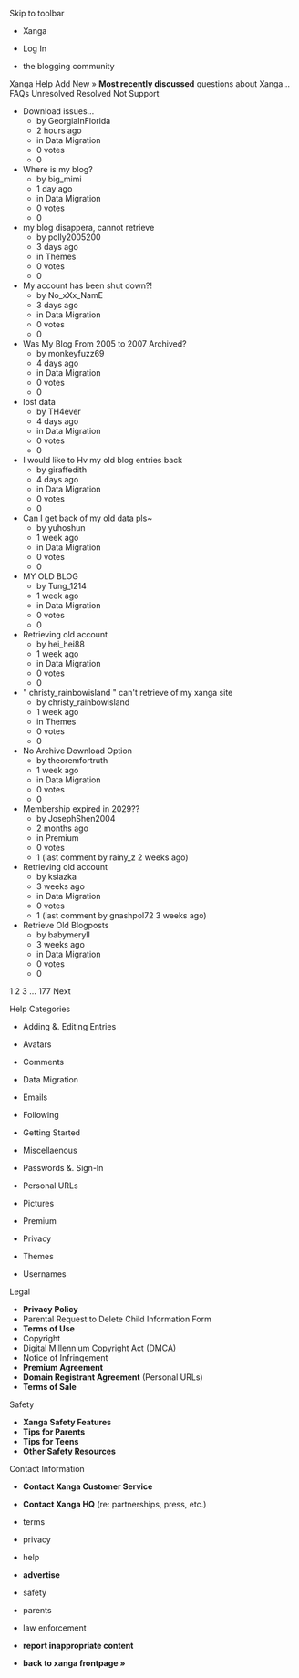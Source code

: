 Skip to toolbar

*   Xanga

*   Log In

*   the blogging community

Xanga Help Add New » **Most recently discussed** questions about Xanga… FAQs Unresolved Resolved Not Support

*   Download issues...
    *   by GeorgiaInFlorida
    *   2 hours ago
    *   in Data Migration
    *   0 votes
    *   0
*   Where is my blog?
    *   by big\_mimi
    *   1 day ago
    *   in Data Migration
    *   0 votes
    *   0
*   my blog disappera, cannot retrieve
    *   by polly2005200
    *   3 days ago
    *   in Themes
    *   0 votes
    *   0
*   My account has been shut down?!
    *   by No\_xXx\_NamE
    *   3 days ago
    *   in Data Migration
    *   0 votes
    *   0
*   Was My Blog From 2005 to 2007 Archived?
    *   by monkeyfuzz69
    *   4 days ago
    *   in Data Migration
    *   0 votes
    *   0
*   lost data
    *   by TH4ever
    *   4 days ago
    *   in Data Migration
    *   0 votes
    *   0
*   I would like to Hv my old blog entries back
    *   by giraffedith
    *   4 days ago
    *   in Data Migration
    *   0 votes
    *   0
*   Can I get back of my old data pls~
    *   by yuhoshun
    *   1 week ago
    *   in Data Migration
    *   0 votes
    *   0
*   MY OLD BLOG
    *   by Tung\_1214
    *   1 week ago
    *   in Data Migration
    *   0 votes
    *   0
*   Retrieving old account
    *   by hei\_hei88
    *   1 week ago
    *   in Data Migration
    *   0 votes
    *   0
*   " christy\_rainbowisland " can't retrieve of my xanga site
    *   by christy\_rainbowisland
    *   1 week ago
    *   in Themes
    *   0 votes
    *   0
*   No Archive Download Option
    *   by theoremfortruth
    *   1 week ago
    *   in Data Migration
    *   0 votes
    *   0
*   Membership expired in 2029??
    *   by JosephShen2004
    *   2 months ago
    *   in Premium
    *   0 votes
    *   1 (last comment by rainy\_z 2 weeks ago)
*   Retrieving old account
    *   by ksiazka
    *   3 weeks ago
    *   in Data Migration
    *   0 votes
    *   1 (last comment by gnashpol72 3 weeks ago)
*   Retrieve Old Blogposts
    *   by babymeryll
    *   3 weeks ago
    *   in Data Migration
    *   0 votes
    *   0

1 2 3 ... 177 Next

Help Categories

*   Adding &. Editing Entries
*   Avatars
*   Comments
*   Data Migration
*   Emails
*   Following
*   Getting Started
*   Miscellaenous

*   Passwords &. Sign-In
*   Personal URLs
*   Pictures
*   Premium
*   Privacy
*   Themes
*   Usernames

Legal

*   **Privacy Policy**
*   Parental Request to Delete Child Information Form
*   **Terms of Use**
*   Copyright
*   Digital Millennium Copyright Act (DMCA)
*   Notice of Infringement
*   **Premium Agreement**
*   **Domain Registrant Agreement** (Personal URLs)
*   **Terms of Sale**

Safety

*   **Xanga Safety Features**
*   **Tips for Parents**
*   **Tips for Teens**
*   **Other Safety Resources**

Contact Information

*   **Contact Xanga Customer Service**
*   **Contact Xanga HQ** (re: partnerships, press, etc.)

*   terms
*   privacy
*   help
*   **advertise**

*   safety
*   parents
*   law enforcement
*   **report inappropriate content**

*   **back to xanga frontpage »**